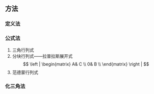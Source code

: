 ## 方法
### 定义法

### 公式法
1. 三角行列式
2. 分块行列式——拉普拉斯展开式
$$
\left | \begin{matrix}
A& C \\
0& B \\
\end{matrix} \right |
$$
3. 范德蒙行列式

### 化三角法